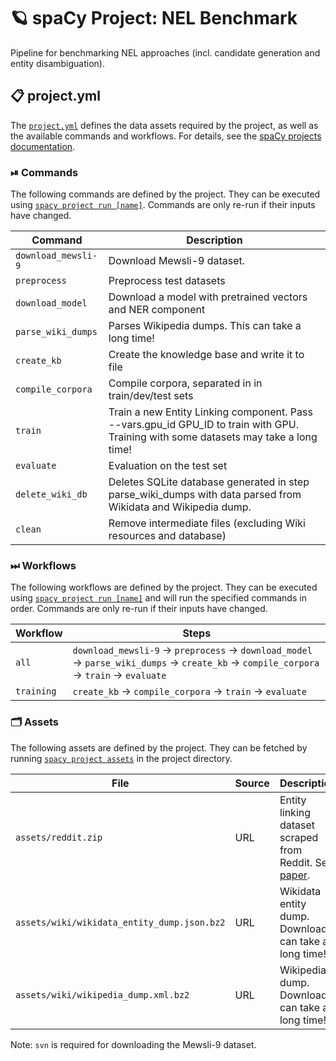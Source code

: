 <!-- SPACY PROJECT: AUTO-GENERATED DOCS START (do not remove) -->

# 🪐 spaCy Project: NEL Benchmark

Pipeline for benchmarking NEL approaches (incl. candidate generation and entity disambiguation).

## 📋 project.yml

The [`project.yml`](project.yml) defines the data assets required by the
project, as well as the available commands and workflows. For details, see the
[spaCy projects documentation](https://spacy.io/usage/projects).

### ⏯ Commands

The following commands are defined by the project. They
can be executed using [`spacy project run [name]`](https://spacy.io/api/cli#project-run).
Commands are only re-run if their inputs have changed.

| Command | Description |
| --- | --- |
| `download_mewsli-9` | Download Mewsli-9 dataset. |
| `preprocess` | Preprocess test datasets |
| `download_model` | Download a model with pretrained vectors and NER component |
| `parse_wiki_dumps` | Parses Wikipedia dumps. This can take a long time! |
| `create_kb` | Create the knowledge base and write it to file |
| `compile_corpora` | Compile corpora, separated in in train/dev/test sets |
| `train` | Train a new Entity Linking component. Pass --vars.gpu_id GPU_ID to train with GPU. Training with some datasets may take a long time! |
| `evaluate` | Evaluation on the test set |
| `delete_wiki_db` | Deletes SQLite database generated in step parse_wiki_dumps with data parsed from Wikidata and Wikipedia dump. |
| `clean` | Remove intermediate files (excluding Wiki resources and database) |

### ⏭ Workflows

The following workflows are defined by the project. They
can be executed using [`spacy project run [name]`](https://spacy.io/api/cli#project-run)
and will run the specified commands in order. Commands are only re-run if their
inputs have changed.

| Workflow | Steps |
| --- | --- |
| `all` | `download_mewsli-9` &rarr; `preprocess` &rarr; `download_model` &rarr; `parse_wiki_dumps` &rarr; `create_kb` &rarr; `compile_corpora` &rarr; `train` &rarr; `evaluate` |
| `training` | `create_kb` &rarr; `compile_corpora` &rarr; `train` &rarr; `evaluate` |

### 🗂 Assets

The following assets are defined by the project. They can
be fetched by running [`spacy project assets`](https://spacy.io/api/cli#project-assets)
in the project directory.

| File | Source | Description |
| --- | --- | --- |
| `assets/reddit.zip` | URL | Entity linking dataset scraped from Reddit. See [paper](https://arxiv.org/abs/2101.01228). |
| `assets/wiki/wikidata_entity_dump.json.bz2` | URL | Wikidata entity dump. Download can take a long time! |
| `assets/wiki/wikipedia_dump.xml.bz2` | URL | Wikipedia dump. Download can take a long time! |

<!-- SPACY PROJECT: AUTO-GENERATED DOCS END (do not remove) -->

Note: `svn` is required for downloading the Mewsli-9 dataset.